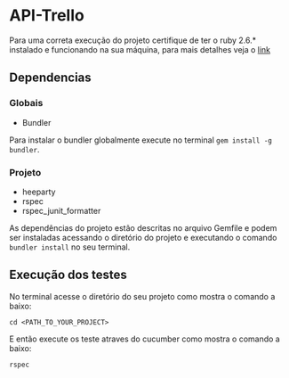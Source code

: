# API-Trello

Para uma correta execução do projeto certifique de ter o ruby 2.6.* instalado e funcionando na sua máquina, para mais detalhes veja o [link](https://gorails.com/setup/osx/10.14-mojave)

## Dependencias

### Globais
  - Bundler

Para instalar o bundler globalmente execute no terminal `gem install -g bundler`.

### Projeto
  - heeparty
  - rspec
  - rspec_junit_formatter

As dependências do projeto estão descritas no arquivo Gemfile e podem ser instaladas acessando o diretório do projeto e executando o comando `bundler install` no seu terminal.

## Execução dos testes

No terminal acesse o diretório do seu projeto como mostra o comando a baixo:

```shell
cd <PATH_TO_YOUR_PROJECT>
```

E então execute os teste atraves do cucumber como mostra o comando a baixo:

```shell
rspec
```
